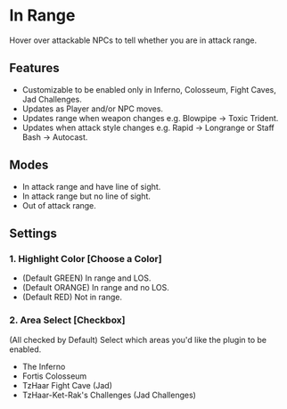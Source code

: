 # In Range

Hover over attackable NPCs to tell whether you are in attack range.

## Features
- Customizable to be enabled only in Inferno, Colosseum, Fight Caves, Jad Challenges.
- Updates as Player and/or NPC moves.
- Updates range when weapon changes e.g. Blowpipe -> Toxic Trident.
- Updates when attack style changes e.g. Rapid -> Longrange or Staff Bash -> Autocast.

## Modes
* In attack range and have line of sight.
* In attack range but no line of sight.
* Out of attack range.

## Settings
### 1. Highlight Color [Choose a Color]
   - (Default GREEN) In range and LOS.
   - (Default ORANGE) In range and no LOS.
   - (Default RED) Not in range.
### 2. Area Select [Checkbox]
(All checked by Default) Select which areas you'd like the plugin to be enabled.
  - The Inferno
  - Fortis Colosseum
  - TzHaar Fight Cave (Jad)
  - TzHaar-Ket-Rak's Challenges (Jad Challenges) 
